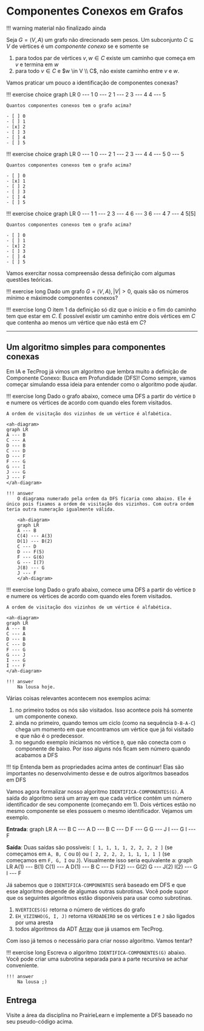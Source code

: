 # Componentes Conexos em Grafos

!!! warning 
    material não finalizado ainda

<ah-external-content src="../slides-componentes.html" />

Seja $G = (V, A)$ um grafo não direcionado sem pesos. Um subconjunto $C \subseteq V$  de vértices é um *componente conexo* se e somente se

1. para todos par de vértices $v, w \in C$ existe um caminho que começa em $v$ e termina em $w$
2. para todo $v \in C$ e $w \in V \\ C$, não existe caminho entre $v$ e $w$.

Vamos praticar um pouco a identificação de componentes conexas?

!!! exercise choice
    <ah-diagram>
    graph LR
    0 --- 1
    0 --- 2
    1 --- 2
    3 --- 4
    4 --- 5
    </ah-diagram>

    Quantos componentes conexos tem o grafo acima?

    - [ ] 0
    - [ ] 1
    - [x] 2 
    - [ ] 3
    - [ ] 4
    - [ ] 5

!!! exercise choice
    <ah-diagram>
    graph LR
    0 --- 1
    0 --- 2
    1 --- 2
    3 --- 4
    4 --- 5
    0 --- 5
    </ah-diagram>

    Quantos componentes conexos tem o grafo acima?

    - [ ] 0
    - [x] 1
    - [ ] 2 
    - [ ] 3
    - [ ] 4
    - [ ] 5


!!! exercise choice
    <ah-diagram>
    graph LR
    0 --- 1
    1 --- 2
    3 --- 4
    6 --- 3
    6 --- 4
    7 --- 4
    5[5]
    </ah-diagram>

    Quantos componentes conexos tem o grafo acima?

    - [ ] 0
    - [ ] 1
    - [x] 2 
    - [ ] 3
    - [ ] 4
    - [ ] 5


Vamos exercitar nossa compreensão dessa definição com algumas questões teóricas.

!!! exercise long
    Dado um grafo $G = (V, A), |V| > 0$, quais são os números mínimo e máximode componentes conexos?

!!! exercise long
    O item 1 da definição só diz que o início e o fim do caminho tem que estar em $C$. É possível existir um caminho entre dois vértices em $C$ que contenha ao menos um vértice que não está em $C$?

--------------

## Um algoritmo simples para componentes conexas

Em IA e TecProg já vimos um algoritmo que lembra muito a definição de Componente Conexo: Busca em Profundidade (DFS)! Como sempre, vamos começar simulando essa ideia para entender como o algoritmo pode ajudar.

!!! exercise long
    Dado o grafo abaixo, comece uma DFS a partir do vértice `D` e numere os vértices de acordo com quando eles forem visitados. 

    A ordem de visitação dos vizinhos de um vértice é alfabética.

    <ah-diagram>
    graph LR
    A --- B
    C --- A
    D --- B
    C --- D
    D --- F
    F --- G
    G --- I
    J --- G
    J --- F
    </ah-diagram>

    !!! answer
        O diagrama numerado pela ordem da DFS ficaria como abaixo. Ele é único pois fixamos a ordem de visitação dos vizinhos. Com outra ordem teria outra numeração igualmente válida.

        <ah-diagram>
        graph LR
        A --- B
        C(4) --- A(3)
        D(1) --- B(2)
        C --- D
        D --- F(5)
        F --- G(6)
        G --- I(7)
        J(8) --- G
        J --- F
        </ah-diagram>


!!! exercise long
    Dado o grafo abaixo, comece uma DFS a partir do vértice `D` e numere os vértices de acordo com quando eles forem visitados. 

    A ordem de visitação dos vizinhos de um vértice é alfabética.

    <ah-diagram>
    graph LR
    A --- B
    C --- A
    D --- B
    C --- D
    F --- G
    G --- J
    I --- G
    I --- F
    </ah-diagram>

    !!! answer
        Na lousa hoje.


Várias coisas relevantes acontecem nos exemplos acima:

1. no primeiro todos os nós são visitados. Isso acontece pois há somente um componente conexo. 
1. ainda no primeiro, quando temos um ciclo (como na sequência `D-B-A-C`) chega um momento em que encontramos um vértice que já foi visitado e que não é o predecessor.  
1. no segundo exemplo iniciamos no vértice `D`, que não conecta com o componente de baixo. Por isso alguns nós ficam sem número quando acabamos a DFS

!!! tip
    Entenda bem as propriedades acima antes de continuar! Elas são importantes no desenvolvimento desse e de outros algoritmos baseados em DFS

Vamos agora formalizar nosso algoritmo `IDENTIFICA-COMPONENTES(G)`. A saída do algoritmo será um array em que cada vértice contém um número identificador de seu componente (começando em 1). Dois vértices estão no mesmo componente se eles possuem o mesmo identificador. Vejamos um exemplo.

**Entrada**:
<ah-diagram>
graph LR
A --- B
C --- A
D --- B
C --- D
F --- G
G --- J
I --- G
I --- F
</ah-diagram>

**Saída**: Duas saídas são possíveis: `[ 1, 1, 1, 1, 2, 2, 2, 2 ]` (se começamos em `A, B, C` ou `D`) ou `[ 2, 2, 2, 2, 1, 1, 1, 1 ]` (se começamos em `F, G, I` ou `J`). Visualmente isso seria equivalente a:
<ah-diagram>
graph LR
A(1) --- B(1)
C(1) --- A
D(1) --- B
C --- D
F(2) --- G(2)
G --- J(2)
I(2) --- G
I --- F
</ah-diagram>

Já sabemos que o `IDENTIFICA-COMPONENTES` será baseado em DFS e que esse algoritmo depende de algumas outras subrotinas. Você pode supor que os seguintes algoritmos estão disponíveis para usar como subrotinas.

1. `NVERTICES(G)` retorna o número de vértices do grafo 
1. `EH_VIZINHO(G, I, J)` retorna `VERDADEIRO` se os vértices `I` e `J` são ligados por uma aresta
1. todos algoritmos da ADT [Array](https://insper.github.io/tecnicas-de-programacao/modulos/01-ADT/array/) que já usamos em TecProg. 

Com isso já temos o necessário para criar nosso algoritmo. Vamos tentar?

!!! exercise  long
    Escreva o algoritmo `IDENTIFICA-COMPONENTES(G)` abaixo. Você pode criar uma subrotina separada para a parte recursiva se achar conveniente. 

    !!! answer
        Na lousa ;)


## Entrega

Visite a área da disciplina no PrairieLearn e implemente a DFS baseado no seu pseudo-código acima. 








